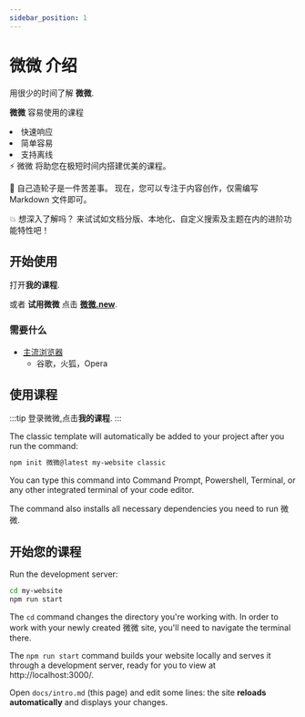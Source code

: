 ```yaml
---
sidebar_position: 1
---
```


# 微微 介绍

用很少的时间了解 **微微**.

**微微** 容易使用的课程

<li>快速响应</li>
<li>简单容易</li>
<li>支持离线</li>
⚡️ 微微 将助您在极短时间内搭建优美的课程。

💸 自己造轮子是一件苦差事。 现在，您可以专注于内容创作，仅需编写 Markdown 文件即可。

💥 想深入了解吗？ 来试试如文档分版、本地化、自定义搜索及主题在内的进阶功能特性吧！
## 开始使用

打开**我的课程**.

或者 **试用微微** 点击 **[微微.new](https://微微.new)**.

###  需要什么

- [主流浏览器](http://localhost)
  - 谷歌，火狐，Opera

##  使用课程

:::tip 
登录微微,点击**我的课程**.
:::

The classic template will automatically be added to your project after you run the command:

```bash
npm init 微微@latest my-website classic
```

You can type this command into Command Prompt, Powershell, Terminal, or any other integrated terminal of your code editor.

The command also installs all necessary dependencies you need to run 微微.

## 开始您的课程

Run the development server:

```bash
cd my-website
npm run start
```

The `cd` command changes the directory you're working with. In order to work with your newly created 微微 site, you'll need to navigate the terminal there.

The `npm run start` command builds your website locally and serves it through a development server, ready for you to view at http://localhost:3000/.

Open `docs/intro.md` (this page) and edit some lines: the site **reloads automatically** and displays your changes.
